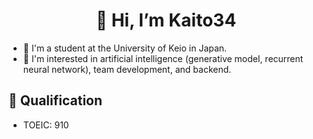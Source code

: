 <h1 align="center">
  👋 Hi, I’m Kaito34
</h1>

- 🏫 I'm a student at the University of Keio in Japan.
- 👀 I'm interested in artificial intelligence (generative model, recurrent neural network), team development, and backend.

## 🐾  Qualification
- TOEIC: 910

<!---
Kaito34/Kaito34 is a ✨ special ✨ repository because its `README.md` (this file) appears on your GitHub profile.
You can click the Preview link to take a look at your changes.
--->
